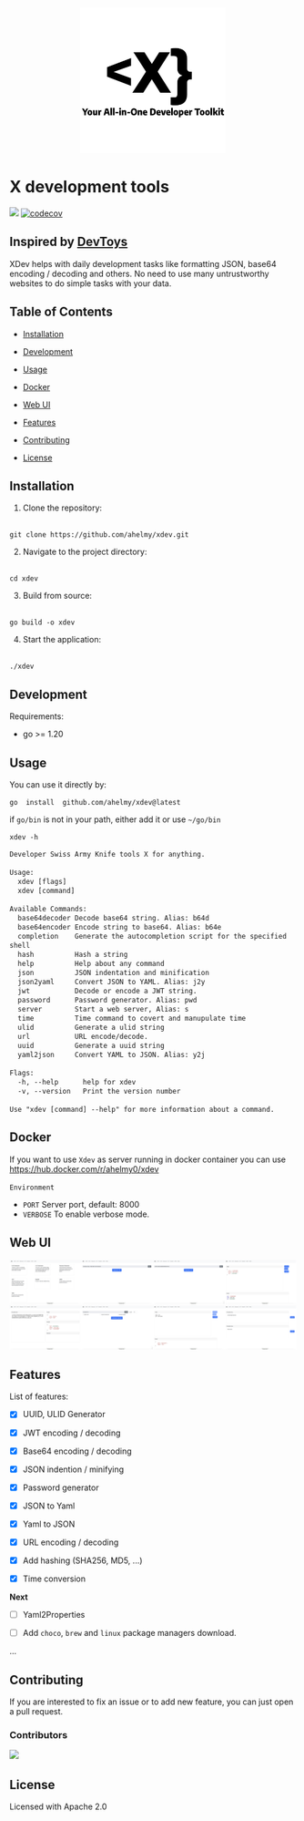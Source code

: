 <p align="center">
  <img src="logo-slogan.png" width="256"/>
</p>

# X development tools
[![](https://dcbadge.vercel.app/api/server/HwBWUSRUew)](https://discord.com/invite/HwBWUSRUew)
[![codecov](https://codecov.io/gh/ahelmy/xdev/graph/badge.svg?token=INCX6KXGD7)](https://codecov.io/gh/ahelmy/xdev)
  

## Inspired by [DevToys](https://github.com/veler/DevToys)

XDev helps with daily development tasks like formatting JSON, base64 encoding / decoding and others. No need to use many untrustworthy websites to do simple tasks with your data.

  

## Table of Contents

  

- [Installation](#installation)

- [Development](#development)

- [Usage](#usage)

- [Docker](#docker)

- [Web UI](#web-ui)

- [Features](#features)

- [Contributing](#contributing)

- [License](#license)

  

## Installation

  

1. Clone the repository:

```shell

git clone https://github.com/ahelmy/xdev.git

```

  

2. Navigate to the project directory:

```shell

cd xdev

```

  

3. Build from source:

```shell

go build -o xdev

```

  

4. Start the application:

```shell

./xdev

```

## Development

Requirements:
- go >= 1.20

## Usage

You can use it directly by:  
```shell
go  install  github.com/ahelmy/xdev@latest
```

if `go/bin` is not in your path, either add it or use `~/go/bin`
```shell
xdev -h
```

```shell
Developer Swiss Army Knife tools X for anything.

Usage:
  xdev [flags]
  xdev [command]

Available Commands:
  base64decoder Decode base64 string. Alias: b64d
  base64encoder Encode string to base64. Alias: b64e
  completion    Generate the autocompletion script for the specified shell
  hash          Hash a string
  help          Help about any command
  json          JSON indentation and minification
  json2yaml     Convert JSON to YAML. Alias: j2y
  jwt           Decode or encode a JWT string.
  password      Password generator. Alias: pwd
  server        Start a web server, Alias: s
  time          Time command to covert and manupulate time
  ulid          Generate a ulid string
  url           URL encode/decode.
  uuid          Generate a uuid string
  yaml2json     Convert YAML to JSON. Alias: y2j

Flags:
  -h, --help      help for xdev
  -v, --version   Print the version number

Use "xdev [command] --help" for more information about a command.
```
## Docker

If you want to use `Xdev` as server running in docker container you can use https://hub.docker.com/r/ahelmy0/xdev

`Environment`
- `PORT` Server port, default: 8000
- `VERBOSE` To enable verbose mode.

## Web UI

<img src="screenshots/home.png" width="25%"/><img src="screenshots/uuid.png" width="25%"/><img src="screenshots/ulid.png" width="25%"/><img src="screenshots/json.png" width="25%"/><img src="screenshots/jwt.png" width="25%"/><img src="screenshots/password.png" width="25%"/><img src="screenshots/yaml.png" width="25%"/><img src="screenshots/base64.png" width="25%"/>

## Features

List of features:

- [X] UUID, ULID Generator

- [X] JWT encoding / decoding

- [X] Base64 encoding / decoding

- [X] JSON indention / minifying

- [X] Password generator  

- [X] JSON to Yaml

- [X] Yaml to JSON

- [X] URL encoding / decoding

- [X] Add hashing (SHA256, MD5, ...)

- [X] Time conversion

**Next**

- [ ] Yaml2Properties

- [ ] Add `choco`, `brew` and `linux` package managers download.

...

  

## Contributing


If you are interested to fix an issue or to add new feature, you can just open a pull request.

### Contributors
<a href = "https://github.com/ahelmy/xdev/graphs/contributors">
  <img src = "https://contrib.rocks/image?repo=ahelmy/xdev"/>
</a>


## License

  

Licensed with Apache 2.0

